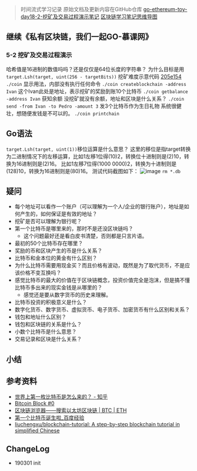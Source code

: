 > 时间流式学习记录
> 原始文档及更新内容在GitHub仓库 [go-ethereum-toy-day18-2-挖矿及交易过程演示笔记](https://github.com/chaozding/go-ethereum-toy/blob/master/docs/go-ethereum-toy-day18-2-挖矿及交易过程演示笔记.md)
> [区块链学习笔记思维导图](https://www.processon.com/mindmap/5c623ed8e4b08a7683be4178)
> [](https://github.com/chaozding/go-ethereum-toy/commit/)

## 继续《私有区块链，我们一起GO-慕课网》
### 5-2 挖矿及交易过程演示
哈希值是16进制的数值吗吗？还是仅仅是64位长度的字符串？
为什么目标是用`target.Lsh(target, uint(256 - targetBits))`
挖矿难度示意代码 [205e154](https://github.com/chaozding/go-ethereum-toy/commit/205e15455053a9cdd053749c662c85b110cdba90)
`./coin` 显示用法，内部没有执行任何命令
`./coin createblockchain -address Ivan` 这个Ivan此处是地址，表示挖矿的奖励到账10个比特币
`./coin getbalance -address Ivan` 获知余额
没挖矿就没有余额，地址和区块是什么关系？
`./coin send -from Ivan -to Pedro -amount 3` 发3个比特币作为生日礼物
系统很健壮，想随便发钱是不可以的。
`./coin printchain`


## Go语法
`target.Lsh(target, uint(1))`移位运算是什么意思？
这里的移位是指target转换为二进制情况下的左移运算，比如1左移1位得(10)2，转换位十进制则是(2)10，转换为16进制则是(2)16。
比如1左移7位得(1000 0000)2，转换为十进制则是(128)10，转换为16进制则是(80)16。
测试代码截图如下：
![image](https://user-images.githubusercontent.com/16435896/53574362-6e266580-3baa-11e9-859e-fcfe0987d295.png)
`rm *.db`

## 疑问
- 每个地址可以看作一个账户（可以理解为一个人/企业的银行账户），地址是如何产生的，如何保证是有效的地址？
- 挖矿是否可以理解为银行呢？
- 第一个比特币是哪里来的，那时不是还没区块链吗？
  - 这个问题最好还是看白皮书清楚，否则都是只言片语。
- 最初的50个比特币存在哪里？
- 奖励的币和区块产生的币是什么关系？
- 比特币和金本位的黄金有什么区别？
- 为什么比特币需要用现金买？而且价格有波动，既然是为了取代货币，不是应该价格不变互换吗？
- 感觉比特币的最大的价值在于区块链概念，投资价值完全是泡沫，但是搞不懂比特币多出来的现实金钱是从哪里的？
  - 感觉还是要从数字货币的历史来理解。
- 比特币投资的积极意义是什么？
- 数字化货币、数字货币、虚拟货币、电子货币、加密货币有什么区别和关系？
- 钱包和地址什么区别？
- 钱包和区块链的关系是什么？
- 小数个比特币是什么意思？
- 交易记录和区块是什么关系？

## 小结

## 参考资料
- [世界上第一枚比特币是怎么来的？ - 知乎](https://www.zhihu.com/question/265573962)
- [Bitcoin Block #0](https://www.blockchain.com/btc/block/000000000019d6689c085ae165831e934ff763ae46a2a6c172b3f1b60a8ce26f)
- [区块链浏览器——搜索以太坊区块链 | BTC | ETH](https://www.blockchain.com/zh-cn/explorer)
- [第一个比特币诞生啦\_百度经验](https://jingyan.baidu.com/article/6b97984def64b91ca2b0bfb9.html)
- [liuchengxu/blockchain-tutorial: A step-by-step blockchain tutorial in simplified Chinese](https://github.com/liuchengxu/blockchain-tutorial)

## ChangeLog
- 190301 init